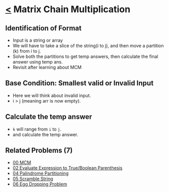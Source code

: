 # [<](../Readme.md) Matrix Chain Multiplication

## Identification of Format
- Input is a string or array
- We will have to take a slice of the string(i to j), and then move a partition (k) from i to j.
- Solve both the partitions to get temp answers, then calculate the final answer using temp ans.
- Revisit after learning about MCM

## Base Condition: Smallest valid or Invalid Input
- Here we will think about invalid input.
- i > j (meaning arr is now empty).

## Calculate the temp answer
- `k` will range from `i` to `j`.
- and calculate the temp answer.

## Related Problems (7)
- [00 MCM](./00-MCM/Readme.md)
- [02 Evaluate Expression to True/Boolean Parenthesis](./02-EvaluateExpToTrue/Readme.md)
- [04 Palindrome Partitioning](./04-PalindromwPartitioning/Readme.md)
- [05 Scramble String](./05-ScrambleString/Readme.md)
- [06 Egg Dropping Problem](./06-EggDropping/Readme.md)
